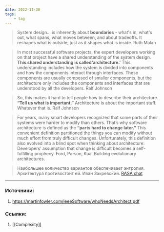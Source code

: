 ```yaml
---
date: 2022-11-30
tags:
    - tag
---
```


> System design... is inherently about **boundaries** - what's in, what's out, what spans, what moves between, and about tradeoffs. It reshapes what is outside, just as it shapes what is inside. Ruth Malan

> In most successful software projects, the expert developers working on that project have a shared understanding of the system design. **This shared understanding is called‘architecture.’** This understanding includes how the system is divided into components and how the components interact through interfaces. These components are usually composed of smaller components, but the architecture only includes the components and interfaces that are understood by all the developers. Ralf Johnson

> So, this makes it hard to tell people how to describe their architecture. **“Tell us what is important.”** Architecture is about the important stuff. Whatever that is. Ralf Johnson

> For years, many smart developers recognized that some parts of their systems were harder to modify than others. That’s why software architecture is defined as the **“parts hard to change later.”** This convenient definition partitioned the things you can modify without much effort from truly difficult changes. Unfortunately, this definition also evolved into a blind spot when thinking about architecture: Developers’ assumption that change is difficult becomes a self-fulfilling prophecy. Ford, Parson, Kua. Building evolutionary architectures.

> Наибольшее количество вариантов обеспечивает энтропия. Архитектура противостоит ей. Иван Закревский. [RASA chat](https://t.me/ru_arc_chat/3231)

---

### Источники:
1. https://martinfowler.com/ieeeSoftware/whoNeedsArchitect.pdf

### Ссылки:
1. [[Complexity]]